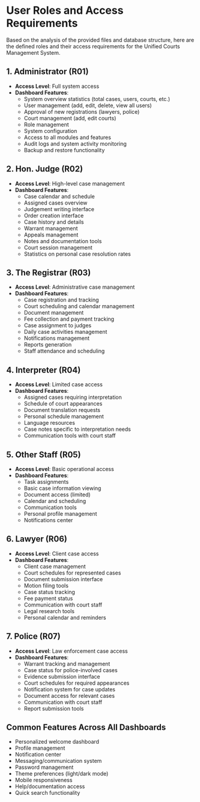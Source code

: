 # User Roles and Access Requirements

Based on the analysis of the provided files and database structure, here are the defined roles and their access requirements for the Unified Courts Management System.

## 1. Administrator (R01)
- **Access Level**: Full system access
- **Dashboard Features**:
  - System overview statistics (total cases, users, courts, etc.)
  - User management (add, edit, delete, view all users)
  - Approval of new registrations (lawyers, police)
  - Court management (add, edit courts)
  - Role management
  - System configuration
  - Access to all modules and features
  - Audit logs and system activity monitoring
  - Backup and restore functionality

## 2. Hon. Judge (R02)
- **Access Level**: High-level case management
- **Dashboard Features**:
  - Case calendar and schedule
  - Assigned cases overview
  - Judgement writing interface
  - Order creation interface
  - Case history and details
  - Warrant management
  - Appeals management
  - Notes and documentation tools
  - Court session management
  - Statistics on personal case resolution rates

## 3. The Registrar (R03)
- **Access Level**: Administrative case management
- **Dashboard Features**:
  - Case registration and tracking
  - Court scheduling and calendar management
  - Document management
  - Fee collection and payment tracking
  - Case assignment to judges
  - Daily case activities management
  - Notifications management
  - Reports generation
  - Staff attendance and scheduling

## 4. Interpreter (R04)
- **Access Level**: Limited case access
- **Dashboard Features**:
  - Assigned cases requiring interpretation
  - Schedule of court appearances
  - Document translation requests
  - Personal schedule management
  - Language resources
  - Case notes specific to interpretation needs
  - Communication tools with court staff

## 5. Other Staff (R05)
- **Access Level**: Basic operational access
- **Dashboard Features**:
  - Task assignments
  - Basic case information viewing
  - Document access (limited)
  - Calendar and scheduling
  - Communication tools
  - Personal profile management
  - Notifications center

## 6. Lawyer (R06)
- **Access Level**: Client case access
- **Dashboard Features**:
  - Client case management
  - Court schedules for represented cases
  - Document submission interface
  - Motion filing tools
  - Case status tracking
  - Fee payment status
  - Communication with court staff
  - Legal research tools
  - Personal calendar and reminders

## 7. Police (R07)
- **Access Level**: Law enforcement case access
- **Dashboard Features**:
  - Warrant tracking and management
  - Case status for police-involved cases
  - Evidence submission interface
  - Court schedules for required appearances
  - Notification system for case updates
  - Document access for relevant cases
  - Communication with court staff
  - Report submission tools

## Common Features Across All Dashboards
- Personalized welcome dashboard
- Profile management
- Notification center
- Messaging/communication system
- Password management
- Theme preferences (light/dark mode)
- Mobile responsiveness
- Help/documentation access
- Quick search functionality
